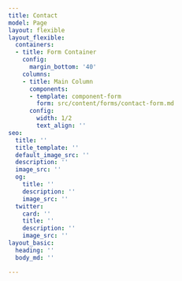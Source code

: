 ```yaml
---
title: Contact
model: Page
layout: flexible
layout_flexible:
  containers:
  - title: Form Container
    config:
      margin_bottom: '40'
    columns:
    - title: Main Column
      components:
      - template: component-form
        form: src/content/forms/contact-form.md
      config:
        width: 1/2
        text_align: ''
seo:
  title: ''
  title_template: ''
  default_image_src: ''
  description: ''
  image_src: ''
  og:
    title: ''
    description: ''
    image_src: ''
  twitter:
    card: ''
    title: ''
    description: ''
    image_src: ''
layout_basic:
  heading: ''
  body_md: ''

---
```

